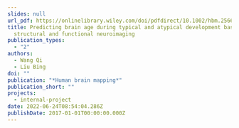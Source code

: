 ```yaml
---
slides: null
url_pdf: https://onlinelibrary.wiley.com/doi/pdfdirect/10.1002/hbm.25660
title: Predicting brain age during typical and atypical development based on
  structural and functional neuroimaging
publication_types:
  - "2"
authors:
  - Wang Qi
  - Liu Bing
doi: ""
publication: "*Human brain mapping*"
publication_short: ""
projects:
  - internal-project
date: 2022-06-24T08:54:04.286Z
publishDate: 2017-01-01T00:00:00.000Z
---
```




